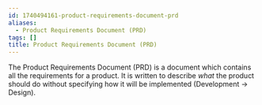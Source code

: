 ```yaml
---
id: 1740494161-product-requirements-document-prd
aliases:
  - Product Requirements Document (PRD)
tags: []
title: Product Requirements Document (PRD)
---
```


The Product Requirements Document (PRD) is a document which contains 
all the requirements for a product. It is written to describe *what* 
the product should do without specifying how it will be implemented 
(Development -> Design). 

